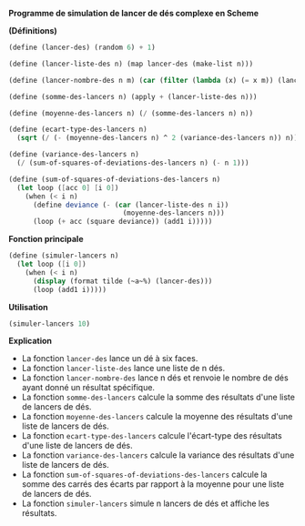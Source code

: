 **Programme de simulation de lancer de dés complexe en Scheme**

**(Définitions)**

```scheme
(define (lancer-des) (random 6) + 1)

(define (lancer-liste-des n) (map lancer-des (make-list n)))

(define (lancer-nombre-des n m) (car (filter (lambda (x) (= x m)) (lancer-liste-des n))))

(define (somme-des-lancers n) (apply + (lancer-liste-des n)))

(define (moyenne-des-lancers n) (/ (somme-des-lancers n) n))

(define (ecart-type-des-lancers n)
  (sqrt (/ (- (moyenne-des-lancers n) ^ 2 (variance-des-lancers n)) n)))

(define (variance-des-lancers n)
  (/ (sum-of-squares-of-deviations-des-lancers n) (- n 1)))

(define (sum-of-squares-of-deviations-des-lancers n)
  (let loop ([acc 0] [i 0])
    (when (< i n)
      (define deviance (- (car (lancer-liste-des n i))
                            (moyenne-des-lancers n)))
      (loop (+ acc (square deviance)) (add1 i)))))
```

**Fonction principale**

```scheme
(define (simuler-lancers n)
  (let loop ([i 0])
    (when (< i n)
      (display (format tilde (~a~%) (lancer-des)))
      (loop (add1 i)))))
```

**Utilisation**

```scheme
(simuler-lancers 10)
```

**Explication**

* La fonction `lancer-des` lance un dé à six faces.
* La fonction `lancer-liste-des` lance une liste de n dés.
* La fonction `lancer-nombre-des` lance n dés et renvoie le nombre de dés ayant donné un résultat spécifique.
* La fonction `somme-des-lancers` calcule la somme des résultats d'une liste de lancers de dés.
* La fonction `moyenne-des-lancers` calcule la moyenne des résultats d'une liste de lancers de dés.
* La fonction `ecart-type-des-lancers` calcule l'écart-type des résultats d'une liste de lancers de dés.
* La fonction `variance-des-lancers` calcule la variance des résultats d'une liste de lancers de dés.
* La fonction `sum-of-squares-of-deviations-des-lancers` calcule la somme des carrés des écarts par rapport à la moyenne pour une liste de lancers de dés.
* La fonction `simuler-lancers` simule n lancers de dés et affiche les résultats.